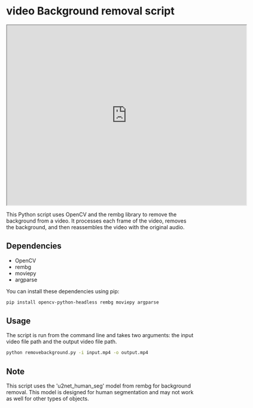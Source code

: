 
# video Background removal script

<iframe src="https://drive.google.com/file/d/1_CWoDXQ9ginW4y0-Tq-kW76xg6ginsOC/preview" width="640" height="480" allow="autoplay"></iframe>

This Python script uses OpenCV and the rembg library to remove the background from a video. It processes each frame of the video, removes the background, and then reassembles the video with the original audio.

## Dependencies

- OpenCV
- rembg
- moviepy
- argparse

You can install these dependencies using pip:

```bash
pip install opencv-python-headless rembg moviepy argparse
```

## Usage

The script is run from the command line and takes two arguments: the input video file path and the output video file path.

```bash
python removebackground.py -i input.mp4 -o output.mp4
```

## Note

This script uses the 'u2net_human_seg' model from rembg for background removal. This model is designed for human segmentation and may not work as well for other types of objects.
